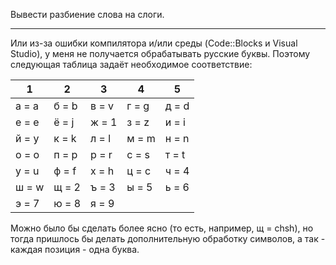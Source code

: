 Вывести разбиение слова на слоги.

---------------------------
Или из-за ошибки компилятора и/или среды (Code::Blocks и Visual Studio), у меня не получается обрабатывать русские буквы. Поэтому следующая таблица задаёт необходимое соответствие:

|1|2|3|4|5
|------|----------|----|---|---
| а = a | б = b | в = v | г = g | д = d  
| е = e | ё = j | ж = 1 | з = z | и = i  
| й = y | к = k | л = l | м = m | н = n  
| о = o | п = p | р = r | с = s | т = t  
| у = u | ф = f | х = h | ц = c | ч = 4  
| ш = w | щ = 2 | ъ = 3 | ы = 5 | ь = 6  
| э = 7 | ю = 8 | я = 9  

Можно было бы сделать более ясно (то есть, например, щ = chsh), но тогда пришлось бы делать дополнительную обработку символов, а так - каждая позиция - одна буква.
